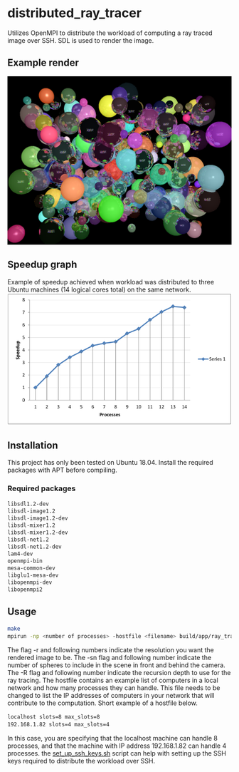 # distributed_ray_tracer
Utilizes OpenMPI to distribute the workload of computing a ray traced image over SSH. SDL is used to render the image.
## Example render
![spheres](/img/spheres.bmp?raw=true)
## Speedup graph
Example of speedup achieved when workload was distributed to three Ubuntu machines (14 logical cores total) on the same network.
![speedup](/img/speedup.PNG?raw=true)
## Installation
This project has only been tested on Ubuntu 18.04.
Install the required packages with APT before compiling.
### Required packages
```
libsdl1.2-dev
libsdl-image1.2
libsdl-image1.2-dev
libsdl-mixer1.2
libsdl-mixer1.2-dev
libsdl-net1.2
libsdl-net1.2-dev
lam4-dev
openmpi-bin
mesa-common-dev
libglu1-mesa-dev
libopenmpi-dev
libopenmpi2
```
## Usage
```bash
make
mpirun -np <number of processes> -hostfile <filename> build/app/ray_tracer -r 1920 1080 -sn 400 -R 100
```
The flag -r and following numbers indicate the resolution you want the rendered image to be.
The -sn flag and following number indicate the number of spheres to include in the scene in front and behind the camera.
The -R flag and following number indicate the recursion depth to use for the ray tracing.
The hostfile contains an example list of computers in a local network and how many processes they can handle.
This file needs to be changed to list the IP addresses of computers in your network that will contribute to the computation.
Short example of a hostfile below.
```bash
localhost slots=8 max_slots=8
192.168.1.82 slots=4 max_slots=4
```
In this case, you are specifying that the localhost machine can handle 8 processes, and that the machine with IP address 192.168.1.82 can handle 4 processes.
the [set_up_ssh_keys.sh](/set_up_ssh_keys.sh) script can help with setting up the SSH keys required to distribute the workload over SSH.
